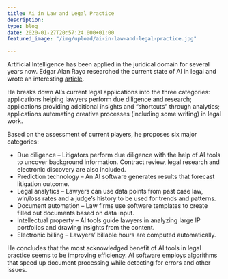 ```yaml
---
title: Ai in Law and Legal Practice
description: 
type: blog
date: 2020-01-27T20:57:24.000+01:00
featured_image: "/img/upload/ai-in-law-and-legal-practice.jpg"

---
```

Artificial Intelligence has been applied in the juridical domain for several years now. Edgar Alan Rayo researched the current state of AI in legal and wrote an interesting [article](https://emerj.com/ai-sector-overviews/ai-in-law-legal-practice-current-applications/).

He breaks down AI’s current legal applications into the three categories: applications helping lawyers perform due diligence and research; applications providing additional insights and “shortcuts” through analytics; applications automating creative processes (including some writing) in legal work.

Based on the assessment of current players, he proposes six major categories:

* Due diligence – Litigators perform due diligence with the help of AI tools to uncover background information. Contract review, legal research and electronic discovery are also included.
* Prediction technology – An AI software generates results that forecast litigation outcome.
* Legal analytics – Lawyers can use data points from past case law, win/loss rates and a judge’s history to be used for trends and patterns.
* Document automation – Law firms use software templates to create filled out documents based on data input.
* Intellectual property – AI tools guide lawyers in analyzing large IP portfolios and drawing insights from the content.
* Electronic billing – Lawyers’ billable hours are computed automatically.

He concludes that the most acknowledged benefit of AI tools in legal practice seems to be improving efficiency. AI software employs algorithms that speed up document processing while detecting for errors and other issues.